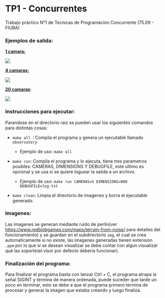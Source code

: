 # TP1 - Concurrentes
Trabajo práctico N°1 de Tecnicas de Programación Concurrente (75.09 - FIUBA)

### Ejemplos de salida:

**<u>1 camara:</u>**

![](/home/julianc/Facultad/Concurrentes/TPs/TP1/media/simplere.png)

<u>**4 camaras:**</u>

![](/home/julianc/Facultad/Concurrentes/TPs/TP1/media/simple2re.png)

**<u>20 camaras</u>**:

![](/home/julianc/Facultad/Concurrentes/TPs/TP1/media/simple3re.png)



### Instrucciones para ejecutar:

Parandose en el directorio raiz se pueden usar los siguientes comandos para distintas cosas:

- `make all `: Compila el programa y genera un ejecutable llamado `observatory`
  - Ejemplo de uso:
    `make all`

- `make run`: Compila el programa y lo ejecuta, tiene tres parametros posibles: CAMERAS, DIMENSIONS Y DEBUGFILE, este ultimo es opcional y se usa si se quiere loguear la salida a un archivo.
  - Ejemplo de uso:
    `make run CAMERAS=5 DIMENSIONS=800 DEBUGFILE=log.txt` 
- `make clean`: Limpia el directorio de imagenes y borra el ejecutable generado.

### Imagenes:

Las imagenes se generan mediante ruido de perlin(ver https://www.redblobgames.com/maps/terrain-from-noise/ para detalles del funcionamiento) y se guardan en el subdirectorio `img`, el cual se crea automaticamente si no existe, las imagenes generadas tienen extension `.ppm` por lo que si se desean visualizar se debe contar con algun visualizar que las soporte(el visor por defecto debería funcionar).

### Finalización del programa:

Para finalizar el programa basta con lanzar Ctrl + C, el programa atrapa la señal SIGINT y termina de manera ordenada, puede suceder que tarde un poco en terminar, esto se debe a que el programa primero termina de procesar y generar la imagen que estaba creando y luego finaliza.

